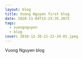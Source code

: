 ```yaml
---
layout: blog
title: Vuong Nguyen first blog
date: 2020-11-04T15:23:35.207Z
tags:
  - vuongnguyen
  - blog
cover: 2018-12-30-21-22-24-01.jpeg
---
```

Vuong Nguyen blog